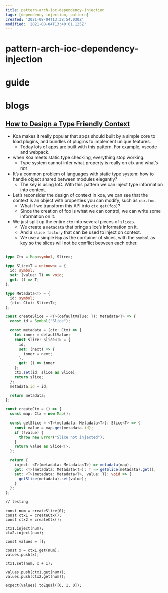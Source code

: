 ```yaml
---
title: pattern-arch-ioc-dependency-injection
tags: [dependency-injection, pattern]
created: '2021-08-04T13:38:54.030Z'
modified: '2021-08-04T13:40:01.125Z'
---
```


# pattern-arch-ioc-dependency-injection

# guide

# blogs

## [How to Design a Type Friendly Context](https://saul-mirone.github.io/how-to-design-a-type-friendly-context/)

- Koa makes it really popular that apps should built by a simple core to load plugins, and bundles of plugins to implement unique features. 
  - Today lots of apps are built with this pattern. For example, vscode and webpack.
- when Koa meets static type checking, everything stop working. 
  - Type system cannot infer what property is really on ctx and what’s not
- It’s a common problem of languages with static type system: how to handle object shared between modules elegantly?
  - The key is using IoC. With this pattern we can inject type information into context.
- Let’s reconsider the design of context in koa, we can see that the context is an object with properties you can modify, such as `ctx.foo`. 
  - What if we transform this API into `ctx.get(foo)`? 
  - Since the creation of foo is what we can control, we can write some information on it.
- We just split up the entire `ctx` into several pieces of `slice`s.
  - We create a `metadata` that brings slice’s information on it. 
  - And a `slice factory` that can be used to inject on context.
  - We use a simple `Map` as the container of slices, with the `symbol` as key so the slices will not be conflict between each other.

```typescript

type Ctx = Map<symbol, Slice>;

type Slice<T = unknown> = {
  id: symbol;
  set: (value: T) => void;
  get: () => T;
};

type Metadata<T> = {
  id: symbol;
  (ctx: Ctx): Slice<T>;
};

const createSlice = <T>(defaultValue: T): Metadata<T> => {
  const id = Symbol("Slice");

  const metadata = (ctx: Ctx) => {
    let inner = defaultValue;
    const slice: Slice<T> = {
      id,
      set: (next) => {
        inner = next;
      },
      get: () => inner
    };
    ctx.set(id, slice as Slice);
    return slice;
  };
  metadata.id = id;

  return metadata;
};

const createCtx = () => {
  const map: Ctx = new Map();

  const getSlice = <T>(metadata: Metadata<T>): Slice<T> => {
    const value = map.get(metadata.id);
    if (!value) {
      throw new Error("Slice not injected");
    }
    return value as Slice<T>;
  };

  return {
    inject: <T>(metadata: Metadata<T>) => metadata(map),
    get: <T>(metadata: Metadata<T>): T => getSlice(metadata).get(),
    set: <T>(metadata: Metadata<T>, value: T): void => {
      getSlice(metadata).set(value);
    }
  };
};
```

```JS
// testing

const num = createSlice(0);
const ctx1 = createCtx();
const ctx2 = createCtx();

ctx1.inject(num);
ctx2.inject(num);

const values = [];

const x = ctx1.get(num);
values.push(x);

ctx1.set(num, x + 1);

values.push(ctx1.get(num));
values.push(ctx2.get(num));

expect(values).toEqual([0, 1, 0]);
```

